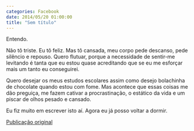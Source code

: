 ```yaml
---
categories: Facebook
date: 2014/05/20 01:00:00
title: "Sem título"
---
```


Entendo. 

Não tô triste. Eu tô feliz. Mas tô cansada, meu corpo pede descanso, pede silêncio e repouso. Quero flutuar, porque a necessidade de sentir-me levitando é tanta que eu estou quase acreditando que se eu me esforçar mais um tanto eu conseguirei. 

Quero desejar os meus estudos escolares assim como desejo bolachinha de chocolate quando estou com fome. Mas acontece que essas coisas me dão preguiça, me fazem cativar a procrastinação, o estático da vida e um piscar de olhos pesado e cansado. 

Eu fiz muito em escrever isto aí. Agora eu já posso voltar a dormir.

[Publicação original](https://www.facebook.com/permalink.php?story_fbid=1425302261073471&id=1418031755133855)

